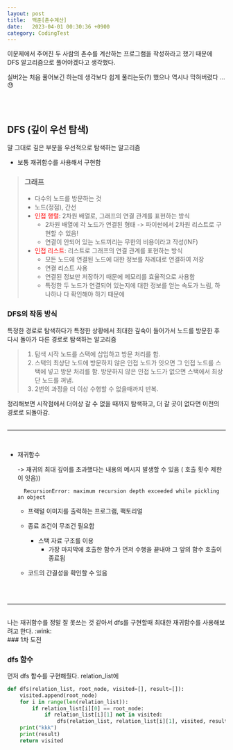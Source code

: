 ```yaml
---
layout: post
title:  백준[촌수계산]
date:   2023-04-01 00:30:36 +0900
category: CodingTest
---
```


이문제에서 주어진 두 사람의 촌수를 계산하는 프로그램을 작성하라고 했기 때문에 DFS 알고리즘으로 풀어야겠다고 생각했다. 

실버2는 처음 풀어보긴 하는데 생각보다 쉽게 풀리는듯(?) 했으나 역시나 막혀버렸다 ... :sweat:

<br/>
<br/>

## DFS (깊이 우선 탐색)

말 그대로 깊은 부분을 우선적으로 탐색하는 알고리즘 
- 보통 재귀함수를 사용해서 구현함 
> ### 그래프
> - 다수의 노드를 방문하는 것 
> - 노드(정점), 간선
> - <span style="color:red">인접 행렬</span>: 2차원 배열로, 그래프의 연결 관계를 표현하는 방식
>   - 2차원 배열에 각 노드가 연결된 형태 -> 파이썬에서 2차원 리스트로 구현할 수 있음! 
>   - 연결이 안되어 있는 노드끼리는 무한의 비용이라고 작성(INF)
> - <span style="color:red">인접 리스트</span>: 리스트로 그래프의 연결 관계를 표현하는 방식
>   - 모든 노드에 연결된 노드에 대한 정보를 차례대로 연결하여 저장 
>    - 연결 리스트 사용
>    - 연결된 정보만 저장하기 때문에 메모리를 효율적으로 사용함 
>    - 특정한 두 노드가 연결되어 있는지에 대한 정보를 얻는 속도가 느림, 하나하나 다 확인해야 하기 때문에

### DFS의 작동 방식 
특정한 경로로 탐색하다가 특정한 상황에서 최대한 깊숙이 들어가서 노드를 방문한 후 다시 돌아가 다른 경로로 탐색하는 알고리즘
> 1. 탐색 시작 노드를 스택에 삽입하고 방문 처리를 함.
> 2. 스택의 최상단 노드에 방문하지 않은 인접 노드가 잇으면 그 인접 노드를 스택에 넣고 방문 처리를 함. 방문하지 않은 인접 노드가 없으면 스택에서 최상단 노드를 꺼냄. 
> 3. 2번의 과정을 더 이상 수행할 수 없을때까지 반복. 

정리해보면 
시작점에서 더이상 갈 수 없을 때까지 탐색하고, 더 갈 곳이 없다면 이전의 경로로 되돌아감. 
<br/>
<br/>

-----
<br>



- 재귀함수
    
    -> 재귀의 최대 깊이를 초과했다는 내용의 메시지 발생할 수 있음 ( 호출 횟수 제한이 잇음))
        
        RecursionError: maximum recursion depth exceeded while pickling an object

    - 프랙털 이미지를 출력하는 프로그램, 팩토리얼 
    - 종료 조건이 무조건 필요함
        - 스택 자료 구조를 이용 
            - 가장 마지막에 호출한 함수가 먼저 수행을 끝내야 그 앞의 함수 호출이 종료됨

    - 코드의 간결성을 확인할 수 있음 

<br/>
<br/>

-------

<br/>
나는 재귀함수를 정말 잘 못쓰는 것 같아서 dfs를 구현할때 최대한 재귀함수를 사용해보려고 한다. :wink: 


<br/>
### 1차 도전
<br/>

### dfs 함수 
먼저 dfs 함수를 구현해줬다. 
relation_list에 
```py
def dfs(relation_list, root_node, visited=[], result=[]):
    visited.append(root_node)
    for i in range(len(relation_list)):
        if relation_list[i][0] == root_node: 
            if relation_list[i][1] not in visited:
                dfs(relation_list, relation_list[i][1], visited, result)
    print("kkk")
    print(result)
    return visited
```



<script src="https://gist.github.com/Sunjung-Dev/8b02bdea041dedab27466d34499ae1b5.js"></script>